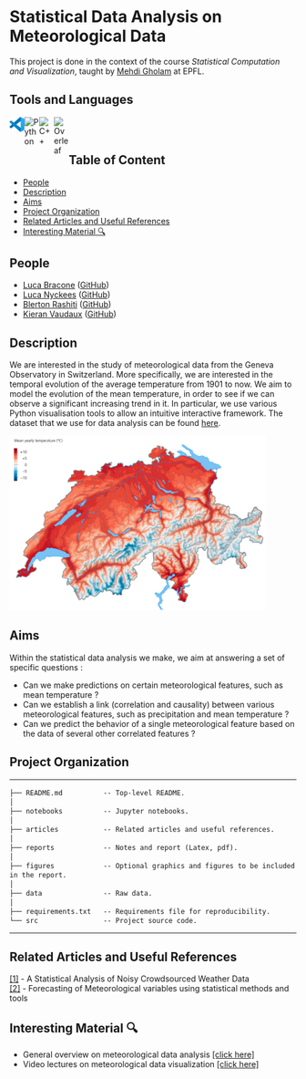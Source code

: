 # Statistical Data Analysis on Meteorological Data

This project is done in the context of the course *Statistical Computation and Visualization*, taught by [Mehdi Gholam](https://people.epfl.ch/mehdi.gholam?lang=fr) at EPFL.

## Tools and Languages

<img align="left" alt="Visual Studio Code" width="26px" src="https://raw.githubusercontent.com/github/explore/80688e429a7d4ef2fca1e82350fe8e3517d3494d/topics/visual-studio-code/visual-studio-code.png" />

<img align="left" alt="Python" width="26px" src="https://camo.githubusercontent.com/0fd2667849df9f18b863a2fc9fdf275d28c0e69bae657009213dbbba08295d02/68747470733a2f2f7261772e6769746875622e636f6d2f436972636c6543492d5075626c69632f63696d672d707974686f6e2f6d61737465722f696d672f636972636c652d707974686f6e2e7376673f73616e6974697a653d74727565" />

<img align="left" alt="C++" width="26px" 
src="https://raw.githubusercontent.com/isocpp/logos/master/cpp_logo.png" />

<img align="left" alt="Overleaf" width="26px" 
src="https://pbs.twimg.com/profile_images/551035690234834945/JhdUiOPP.png" />

<br />
<br />

## Table of Content

* [People](#people)
* [Description](#description)
* [Aims](#aims)
* [Project Organization](#project-organization)
* [Related Articles and Useful References](#refs)
* [Interesting Material 🔍](#material)

## People

* [Luca Bracone](https://people.epfl.ch/luca.bracone) ([GitHub](https://github.com/jkasalt)) 
* [Luca Nyckees](https://people.epfl.ch/luca.nyckees) ([GitHub](https://github.com/LucaNyckees)) 
* [Blerton Rashiti](https://people.epfl.ch/blerton.rashiti) ([GitHub](https://github.com/BlertonRashiti)) 
* [Kieran Vaudaux](https://people.epfl.ch/kieran.vaudaux) ([GitHub](https://github.com/KieranVaudaux)) 

## Description

We are interested in the study of meteorological data from the Geneva Observatory in Switzerland. More specifically, we are interested in the temporal evolution of the average temperature from 1901 to now. We aim to model the evolution of the mean temperature, in order to see if we can observe a significant increasing trend in it. In particular, we use various Python visualisation tools to allow an intuitive interactive framework. The dataset that we use for data analysis can be found [here](https://www.ecad.eu/utils/showselection.php?99j9a2jpggb49ha5t4mc9evpol).

<img width="450" alt="figure" src="https://github.com/LucaNyckees/SCV_project1/blob/main/figures/temperatures_image.png">

## Aims

Within the statistical data analysis we make, we aim at answering a set of specific questions :

* Can we make predictions on certain meteorological features, such as mean temperature ?
* Can we establish a link (correlation and causality) between various meteorological features, such as precipitation and mean temperature ?
* Can we predict the behavior of a single meteorological feature based on the data of several other correlated features ?

## Project Organization
------------

    ├── README.md          -- Top-level README.
    │
    ├── notebooks          -- Jupyter notebooks.
    │
    ├── articles           -- Related articles and useful references.
    │
    ├── reports            -- Notes and report (Latex, pdf).
    │ 
    ├── figures            -- Optional graphics and figures to be included in the report.
    │
    ├── data               -- Raw data.
    │
    ├── requirements.txt   -- Requirements file for reproducibility.
    └── src                -- Project source code.
   
--------

## Related Articles and Useful References

[[1]](https://arxiv.org/abs/1902.06183) - A Statistical Analysis of Noisy Crowdsourced Weather Data\
[[2]](https://arxiv.org/pdf/2103.10936.pdf) - Forecasting of Meteorological
variables using statistical methods
and tools

## Interesting Material 🔍

+ General overview on meteorological data analysis [[click here]](https://www.sciencedirect.com/topics/social-sciences/meteorological-data)
+ Video lectures on meteorological data visualization [[click here]](https://www.youtube.com/watch?v=E_n3Ft4WozM)

